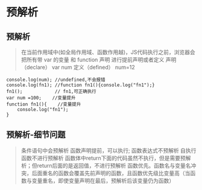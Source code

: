 # 预解析

## 预解析

> 在当前作用域中(如全局作用域、函数作用越)，JS代码执行之前，浏览器会把所有带 var 的变量 和 function 声明 进行提前声明或者定义
> 声明（declare） var num
> 定义（defined） num=12

```
console.log(num); //undefined,不会报错
console.log(fn1); //function fn1(){console.log("fn1");}
fn1();            // fn1,可正确执行
var num =100;    //变量提升
function fn1(){    //变量提升
    console.log("fn1");
}

```

## 预解析-细节问题
> 条件语句中会预解析
> 函数声明提前，可以执行; 函数表达式不预解析
> 自执行函数不进行预解析
> 函数体中return下面的代码虽然不执行，但是需要预解析；但return后面的是返回值，不进行预解析
> 函数优先。函数名与变量名冲突，后面重名的函数会覆盖先前声明的函数，且函数优先级比变量高（当函数与变量重名，即使变量声明在最后，预解析后该变量仍为函数）

```



```

